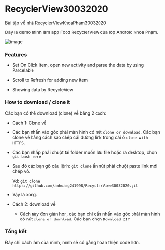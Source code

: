 # RecyclerView30032020
Bài tập về nhà RecyclerViewKhoaPham30032020 

Đây là demo mình làm app Food RecyclerView của lớp Android Khoa Phạm.

![image](https://media.giphy.com/media/H50769R8GVCxa3ZxMl/giphy.gif)

### Features

-   Set On Click Item, open new activity and parse the data by using Parcelable

-   Scroll to Refresh for adding new item

-   Showing data by RecycleView

### How to download / clone it

Các bạn có thể download (clone) về bằng 2 cách:

-   Cách 1: Clone về

-   Các bạn nhấn vào góc phải màn hình có nút `clone or download`. Các bạn clone về bằng cách sao chép cái đường link trong cái ô `clone with HTTPS`.

-   Các bạn nhấp phải chuột tại folder muốn lưu file hoặc ra desktop, chọn `git bash here`

-   Sau đó các bạn gõ câu lệnh: `git clone` ấn nút phải chuột paste link mới chép vô.

    Vd: `git clone https://github.com/anhoang241998/RecyclerView30032020.git`

-   Vậy là xong.

-   Cách 2: download về

    -   Cách này đơn giản hơn, các bạn chỉ cần nhấn vào góc phải màn hình có nút `clone or download`. Các bạn chọn `Download ZIP`

### Tổng kết

Đây chỉ cách làm của mình, mình sẽ cố gắng hoàn thiện code hơn.